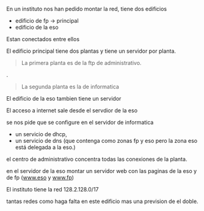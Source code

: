 En un instituto nos han pedido montar la red, tiene dos edificios

* edificio de fp -> principal
* edificio de la eso

Estan conectados entre ellos

El edificio principal tiene dos plantas y tiene un servidor por planta.

> La primera planta es de la ftp de administrativo.

.

> La segunda planta es la de informatica

El edificio de la eso tambien tiene un servidor

El acceso a internet sale desde el servdior de la eso

se nos pide que se configure en el servidor de informatica
* un servicio de dhcp,
* un servicio de dns (que contenga como zonas fp y eso pero la zona eso está delegada a la eso.)

el centro de administrativo concentra todas las conexiones de la planta.

en el servidor de la eso montar un servidor web con las paginas de la eso y de fp (www.eso y www.fp)


El instituto tiene la red 128.2.128.0/17

tantas redes como haga falta en este edificio mas una prevision de el doble.
